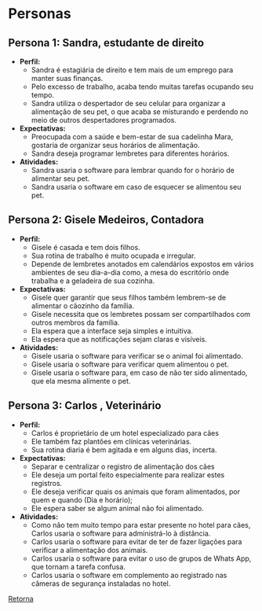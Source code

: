 # Personas
<!--
> Identifique as principais personas e descreva suas atividades, respondendo às seguintes perguntas:
> qual é o perfil de cada persona? O que elas esperam do produto de software?

## Persona 1: Ana, a Freelancer de Design Gráfico

- **Perfil:**
  * Ana é uma designer gráfica freelancer experiente, especializada em branding e identidade visual.
  * Ela é organizada, detalhista e busca constantemente otimizar seu fluxo de trabalho.
  * Ana valoriza ferramentas que a ajudem a manter o foco, cumprir prazos e gerenciar múltiplos projetos simultaneamente.
  * Ela necessita de um sistema que a auxilie na organização de seus clientes, e no processo de emissão de notas fiscais.
- **Expectativas:**
  * Ela busca recursos como cronometragem precisa, técnicas de produtividade e geração de relatórios de tempo e custos.
  * Ana espera que o software tenha uma integração com a receita federal, ou que de alguma forma auxilie ela no processo de emissão de notas fiscais.
- **Atividades:**
  * Ana usa o software para criar e monitorar tarefas, registrar horas trabalhadas, priorizar atividades, aplicar técnicas de produtividade, sincronizar prazos com o Google Calendar e gerar relatórios para clientes.
  * Ana utiliza o software para gerar os dados de suas notas fiscais, e organizar seus clientes

## Persona 2: Carlos, o Cliente Empreendedor

- **Perfil:**
  * Carlos é um empreendedor dinâmico e dono de uma agência de marketing digital.
  * Ele valoriza a transparência, a eficiência e a comunicação clara com seus colaboradores freelancers.
  * Carlos precisa de ferramentas que o ajudem a acompanhar o progresso dos projetos, controlar os custos e garantir a qualidade do trabalho entregue.
  * Carlos necessita de uma ferramenta que lhe auxilie a organizar os diversos freelancers que prestam serviço a ele.
- **Expectativas:**
  * Carlos espera que o software forneça informações precisas sobre o tempo gasto pelos freelancers em cada tarefa e projeto.
  * Ele deseja receber relatórios detalhados e atualizados sobre o progresso, os custos e o desempenho dos freelancers.
  * Carlos busca uma plataforma que facilite a comunicação e a colaboração com os freelancers, garantindo a entrega de projetos dentro do prazo e do orçamento.
- **Atividades:**
  * Carlos usa o software para monitorar relatórios de tempo e custos, avaliar o desempenho dos freelancers, aprovar pagamentos, comunicar-se com os freelancers e analisar dados para tomar decisões estratégicas.
  * Carlos utiliza o programa para organizar os diversos freelancers que trabalham com ele.
-->

## Persona 1: Sandra, estudante de direito

- **Perfil:**
  * Sandra é estagiária de direito e tem mais de um emprego para manter suas finanças.
  * Pelo excesso de trabalho, acaba tendo muitas tarefas ocupando seu tempo.
  * Sandra utiliza o despertador de seu celular para organizar a alimentação de seu pet, o que acaba se misturando e perdendo no meio de outros despertadores programados.
- **Expectativas:**
  * Preocupada com a saúde e bem-estar de sua cadelinha Mara, gostaria de organizar seus horários de alimentação.
  * Sandra deseja programar lembretes para diferentes horários.
- **Atividades:**
  * Sandra usaria o software para lembrar quando for o horário de alimentar seu pet.
  * Sandra usaria o software em caso de esquecer se alimentou seu pet.

## Persona 2: Gisele Medeiros, Contadora

- **Perfil:**
  * Gisele é casada e tem dois filhos.
  * Sua rotina de trabalho é muito ocupada e irregular.
  * Depende de lembretes anotados em calendários expostos em vários ambientes de seu dia-a-dia como, a mesa do escritório onde trabalha e a geladeira de sua cozinha.
- **Expectativas:**
  * Gisele quer garantir que seus filhos também lembrem-se de alimentar o cãozinho da família.
  * Gisele necessita que os lembretes possam ser compartilhados com outros membros da família.
  * Ela espera que a interface seja simples e intuitiva.
  * Ela espera que as notificações sejam claras e visíveis.
- **Atividades:**
  * Gisele usaria o software para verificar se o animal foi alimentado.
  * Gisele usaria o software para verificar quem alimentou o pet.
  * Gisele usaria o software para, em caso de não ter sido alimentado, que ela mesma alimente o pet.

## Persona 3: Carlos , Veterinário

- **Perfil:**
  * Carlos é proprietário de um hotel especializado para cães
  * Ele também faz plantões em clínicas veterinárias.
  * Sua rotina diaria é bem agitada e em alguns dias, incerta.
- **Expectativas:**
  * Separar e centralizar o registro de alimentação dos cães
  * Ele deseja um portal feito especialmente para realizar estes registros.
  * Ele deseja verificar quais os animais que foram alimentados, por quem e quando (Dia e horário);
  * Ele espera saber se algum animal não foi alimentado.
- **Atividades:**
  * Como não tem muito tempo para estar presente no hotel para cães, Carlos usaria o software para administrá-lo à distância.
  * Carlos usaria o software para evitar de ter de fazer ligações para verificar a alimentação dos animais.
  * Carlos usaria o software para evitar o uso de grupos de Whats App, que tornam a tarefa confusa.
  * Carlos usaria o software em complemento ao registrado nas câmeras de segurança instaladas no hotel.


[Retorna](../README.md)
